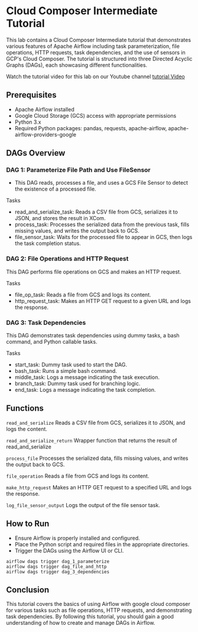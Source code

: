 # Cloud Composer Intermediate Tutorial

This lab contains a Cloud Composer Intermediate tutorial that demonstrates various features of Apache Airflow including task parameterization, file operations, HTTP requests, task dependencies, and the use of sensors in GCP's Cloud Composer. The tutorial is structured into three Directed Acyclic Graphs (DAGs), each showcasing different functionalities.

Watch the tutorial video for this lab on our Youtube channel [tutorial Video](https://youtu.be/bvGipcGwtA8)

## Prerequisites

- Apache Airflow installed
- Google Cloud Storage (GCS) access with appropriate permissions
- Python 3.x
- Required Python packages: pandas, requests, apache-airflow, apache-airflow-providers-google


## DAGs Overview

### DAG 1: Parameterize File Path and Use FileSensor
- This DAG reads, processes a file, and uses a GCS File Sensor to detect the existence of a processed file.

Tasks
- read_and_serialize_task: Reads a CSV file from GCS, serializes it to JSON, and stores the result in XCom.
- process_task: Processes the serialized data from the previous task, fills missing values, and writes the output back to GCS.
- file_sensor_task: Waits for the processed file to appear in GCS, then logs the task completion status.

### DAG 2: File Operations and HTTP Request
This DAG performs file operations on GCS and makes an HTTP request.

Tasks
- file_op_task: Reads a file from GCS and logs its content.
- http_request_task: Makes an HTTP GET request to a given URL and logs the response.

### DAG 3: Task Dependencies
This DAG demonstrates task dependencies using dummy tasks, a bash command, and Python callable tasks.

Tasks
- start_task: Dummy task used to start the DAG.
- bash_task: Runs a simple bash command.
- middle_task: Logs a message indicating the task execution.
- branch_task: Dummy task used for branching logic.
- end_task: Logs a message indicating the task completion.

## Functions
`read_and_serialize`
Reads a CSV file from GCS, serializes it to JSON, and logs the content.

`read_and_serialize_return`
Wrapper function that returns the result of read_and_serialize

`process_file`
Processes the serialized data, fills missing values, and writes the output back to GCS.

`file_operation`
Reads a file from GCS and logs its content.

`make_http_request`
Makes an HTTP GET request to a specified URL and logs the response.

`log_file_sensor_output`
Logs the output of the file sensor task.

## How to Run
- Ensure Airflow is properly installed and configured.
- Place the Python script and required files in the appropriate directories.
- Trigger the DAGs using the Airflow UI or CLI.

```
airflow dags trigger dag_1_parameterize
airflow dags trigger dag_file_and_http
airflow dags trigger dag_3_dependencies
```


## Conclusion
This tutorial covers the basics of using Airflow with google cloud composer for various tasks such as file operations, HTTP requests, and demonstrating task dependencies. By following this tutorial, you should gain a good understanding of how to create and manage DAGs in Airflow.
